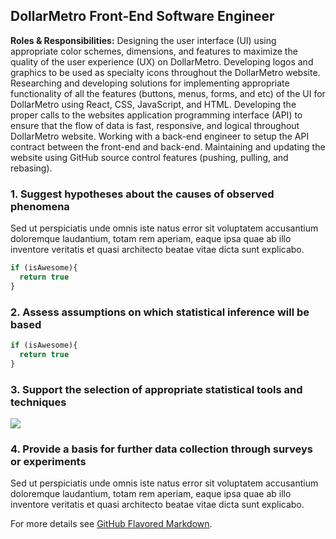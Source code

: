## DollarMetro Front-End Software Engineer 

**Roles & Responsibilities:** Designing the user interface (UI) using appropriate color schemes, dimensions, and features to maximize the quality of the user experience (UX) on DollarMetro.  Developing logos and graphics to be used as specialty icons throughout the DollarMetro website.  Researching and developing solutions for implementing appropriate functionality of all the features (buttons, menus, forms, and etc) of the UI for DollarMetro using React, CSS, JavaScript, and HTML.  Developing the proper calls to the websites application programming interface (API) to ensure that the flow of data is fast, responsive, and logical throughout DollarMetro website.  Working with a back-end engineer to setup the API contract between the front-end and back-end.  Maintaining and updating the website using GitHub source control features (pushing, pulling, and rebasing).    


### 1. Suggest hypotheses about the causes of observed phenomena

Sed ut perspiciatis unde omnis iste natus error sit voluptatem accusantium doloremque laudantium, totam rem aperiam, eaque ipsa quae ab illo inventore veritatis et quasi architecto beatae vitae dicta sunt explicabo. 

```javascript
if (isAwesome){
  return true
}
```

### 2. Assess assumptions on which statistical inference will be based

```javascript
if (isAwesome){
  return true
}
```

### 3. Support the selection of appropriate statistical tools and techniques

<img src="images/dummy_thumbnail.jpg?raw=true"/>

### 4. Provide a basis for further data collection through surveys or experiments

Sed ut perspiciatis unde omnis iste natus error sit voluptatem accusantium doloremque laudantium, totam rem aperiam, eaque ipsa quae ab illo inventore veritatis et quasi architecto beatae vitae dicta sunt explicabo. 

For more details see [GitHub Flavored Markdown](https://guides.github.com/features/mastering-markdown/).
